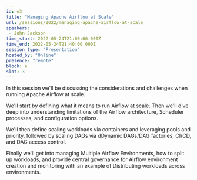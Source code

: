```yaml
---
id: e3
title: "Managing Apache Airflow at Scale"
url: /sessions/2022/managing-apache-airflow-at-scale
speakers:
 - John Jackson
time_start: 2022-05-24T21:00:00.000Z
time_end: 2022-05-24T21:40:00.000Z
session_type: "Presentation"
hosted_by: "Online"
presence: "remote"
block: e
slot: 3
---
```


In this session we'll be discussing the considerations and challenges when running Apache Airflow at scale. 
 
 
 
 We'll start by defining what it means to run Airflow at scale. Then we'll dive deep into understanding limitations of the Airflow architecture, Scheduler processes, and configuration options.
 
 
 
 We'll then define scaling workloads via containers and leveraging pools and priority, followed by scaling DAGs via dDynamic DAGs/DAG factories, CI/CD, and DAG access control.
 
 
 
 Finally we'll get into managing Multiple Airflow Environments, how to split up workloads, and provide central governance for Airflow environment creation and monitoring with an example of Distributing workloads across environments.